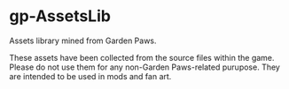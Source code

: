 # gp-AssetsLib
Assets library mined from Garden Paws.

These assets have been collected from the source files within the game.
Please do not use them for any non-Garden Paws-related purupose.
They are intended to be used in mods and fan art.

